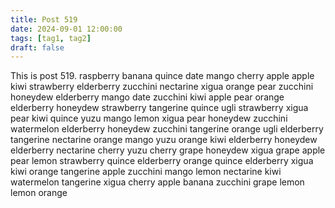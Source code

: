 ```yaml
---
title: Post 519
date: 2024-09-01 12:00:00
tags: [tag1, tag2]
draft: false
---
```

This is post 519.
raspberry
banana
quince
date
mango
cherry
apple
apple
kiwi
strawberry
elderberry
zucchini
nectarine
xigua
orange
pear
zucchini
honeydew
elderberry
mango
date
zucchini
kiwi
apple
pear
orange
elderberry
honeydew
strawberry
tangerine
quince
ugli
strawberry
xigua
pear
kiwi
quince
yuzu
mango
lemon
xigua
pear
honeydew
zucchini
watermelon
elderberry
honeydew
zucchini
tangerine
orange
ugli
elderberry
tangerine
nectarine
orange
mango
yuzu
orange
kiwi
elderberry
honeydew
elderberry
nectarine
cherry
yuzu
cherry
grape
honeydew
xigua
grape
apple
pear
lemon
strawberry
quince
elderberry
orange
quince
elderberry
xigua
kiwi
orange
tangerine
apple
zucchini
mango
lemon
nectarine
kiwi
watermelon
tangerine
xigua
cherry
apple
banana
zucchini
grape
lemon
lemon
orange
